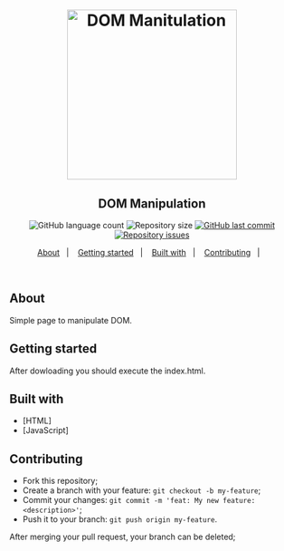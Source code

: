 <h1 align="center">
    <img alt="DOM Manitulation" title="#dommanipulation" src="imagens/todo.gif" width="300px" />
</h1>

<h2 align="center">
  DOM Manipulation
</h2>
<p align="center">
  <img alt="GitHub language count" src="https://img.shields.io/github/languages/count/DebAmorim/dom_manipulation">

  <img alt="Repository size" src="https://img.shields.io/github/repo-size/DebAmorim/dom_manipulation">
  
  <a href="https://github.com/DebAmorim/dom_manipulation/commits/master">
    <img alt="GitHub last commit" src="https://img.shields.io/github/last-commit/DebAmorim/dom_manipulation">
  </a>

  <a href="https://github.com/DebAmorim/dom_manipulation/issues">
    <img alt="Repository issues" src="https://img.shields.io/github/issues/DebAmorim/dom_manipulation">
  </a>

</p>

<!-- <p align="center">
    <a href="https://insomnia.rest/run/?label=Be%20The%20Hero%20API&uri=https%3A%2F%2Fraw.githubusercontent.com%2Fvsalbuq%2Fbe-the-hero%2Fmaster%2FInsomnia_2020-03-25.json" target="_blank"><img src="https://insomnia.rest/images/run.svg" alt="Run in Insomnia"></a>
</p> -->

<p align="center">
  <a href="#about">About</a>&nbsp;&nbsp;&nbsp;|&nbsp;&nbsp;&nbsp;
  <a href="#getting-started">Getting started</a>&nbsp;&nbsp;&nbsp;|&nbsp;&nbsp;&nbsp;
  <a href="#built-with">Built with</a>&nbsp;&nbsp;&nbsp;|&nbsp;&nbsp;&nbsp;
  <a href="#contributing">Contributing</a>&nbsp;&nbsp;&nbsp;|&nbsp;&nbsp;&nbsp;
</p>

<br>

<!-- <p align="center">
  <img alt="Frontend" src=".github/be-the-hero-desktop.gif" width="50%">
</p> -->


## About

Simple page to manipulate DOM.

## Getting started

After dowloading you should execute the index.html.


## Built with

* [HTML]
* [JavaScript]

<!-- ## Layout

 You can download the layout (`.sketch`) using [this link](.github/DevRadar.sketch).

To open it in any SO, use [Figma](https://figma.com). -->

## Contributing

* Fork this repository;
* Create a branch with your feature: `git checkout -b my-feature`;
* Commit your changes: `git commit -m 'feat: My new feature: <description>'`;
* Push it to your branch: `git push origin my-feature`.

After merging your pull request, your branch can be deleted;
